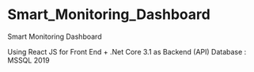 # Smart_Monitoring_Dashboard
 Smart Monitoring Dashboard

Using React JS for Front End + .Net Core 3.1 as Backend (API)
Database : MSSQL 2019
